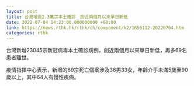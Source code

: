 ```yaml
---
layout: post
title: 台灣增逾2.3萬宗本土確診　創近兩個月以來單日新低
date: 2022-07-04 14:23:00.000000000 +08:00
link: https://news.rthk.hk/rthk/ch/component/k2/1656112-20220704.htm
categories: rthk
---
```


台灣新增23045宗新冠病毒本土確診病例，創近兩個月以來單日新低，再多69名患者離世。

疫情指揮中心表示，新增的69宗死亡個案涉及36男33女，年齡介乎未滿5歲至90歲以上，其中64人有慢性疾病。
